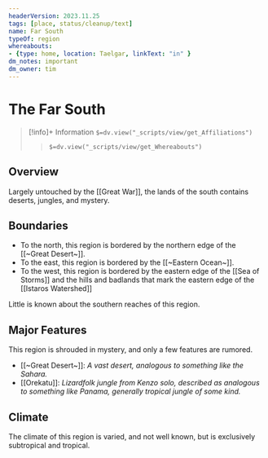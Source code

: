 ```yaml
---
headerVersion: 2023.11.25
tags: [place, status/cleanup/text]
name: Far South
typeOf: region
whereabouts: 
- {type: home, location: Taelgar, linkText: "in" }
dm_notes: important
dm_owner: tim
---
```

# The Far South
>[!info]+ Information
> `$=dv.view("_scripts/view/get_Affiliations")`
>> `$=dv.view("_scripts/view/get_Whereabouts")`

## Overview

Largely untouched by the [[Great War]], the lands of the south contains deserts, jungles, and mystery. 

## Boundaries

- To the north, this region is bordered by the northern edge of the [[~Great Desert~]].
- To the east, this region is bordered by the [[~Eastern Ocean~]].
- To the west, this region is bordered by the eastern edge of the [[Sea of Storms]] and the hills and badlands that mark the eastern edge of the [[Istaros Watershed]]

Little is known about the southern reaches of this region.

## Major Features

This region is shrouded in mystery, and only a few features are rumored. 

- [[~Great Desert~]]: *A vast desert, analogous to something like the Sahara.*
- [[Orekatu]]: *Lizardfolk jungle from Kenzo solo, described as analogous to something like Panama, generally tropical jungle of some kind.*

## Climate

The climate of this region is varied, and not well known, but is exclusively subtropical and tropical.